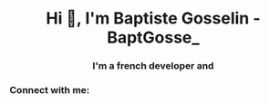 <h1 align="center">Hi 👋, I'm Baptiste Gosselin - BaptGosse_</h1>
<h3 align="center">I'm a french developer and</h3>

<h3 align="left">Connect with me:</h3>
<p align="left">
</p>


<!--
**BaptGosse/BaptGosse** is a ✨ _special_ ✨ repository because its `README.md` (this file) appears on your GitHub profile.

Here are some ideas to get you started:

- 🔭 I’m currently working on ...
- 🌱 I’m currently learning ...
- 👯 I’m looking to collaborate on ...
- 🤔 I’m looking for help with ...
- 💬 Ask me about ...
- 📫 How to reach me: ...
- 😄 Pronouns: ...
- ⚡ Fun fact: ...
-->
